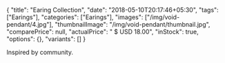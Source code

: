 {
    "title": "Earing Collection",
    "date": "2018-05-10T20:17:46+05:30",
    "tags": ["Earings"],
    "categories": ["Earings"],
    "images": ["/img/void-pendant/4.jpg"],
    "thumbnailImage": "/img/void-pendant/thumbnail.jpg",
    "comparePrice": null,
    "actualPrice": " $ USD 18.00",
    "inStock": true,
    "options": {},
    "variants": []
}

Inspired by community.
